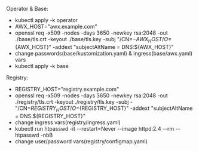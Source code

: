 Operator & Base:

- kubectl apply -k operator
- AWX_HOST="awx.example.com"
- openssl req -x509 -nodes -days 3650 -newkey rsa:2048 -out ./base/tls.crt -keyout ./base/tls.key -subj "/CN=$- {AWX_HOST}/O=${AWX_HOST}" -addext "subjectAltName = DNS:${AWX_HOST}"
- change passwords(base/kustomization.yaml) & ingress(base/awx.yaml) vars
- kubectl apply -k base

Registry:

- REGISTRY_HOST="registry.example.com"
- openssl req -x509 -nodes -days 3650 -newkey rsa:2048 -out ./registry/tls.crt -keyout ./registry/tls.key -subj - "/CN=${REGISTRY_HOST}/O=${REGISTRY_HOST}" -addext "subjectAltName = DNS:${REGISTRY_HOST}"
- change ingress vars(registry/ingress.yaml)
- kubectl run htpasswd -it --restart=Never --image httpd:2.4 --rm -- htpasswd -nbB <user> <password>
- change user/password vars(registry/configmap.yaml)